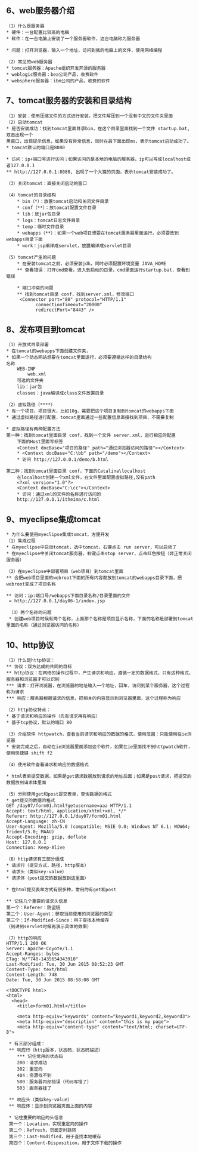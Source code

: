 ## 6、web服务器介绍 ##
	（1）什么是服务器
	* 硬件：一台配置比较高的电脑
	* 软件：在一台电脑上安装了一个服务器软件，这台电脑称为服务器

	* 问题：打开浏览器，输入一个地址，访问到我的电脑上的文件，使用网络编程

	（2）常见的web服务器
	* tomcat服务器：Apache组织开发开源的服务器
	* weblogic服务器：bea公司产品，收费软件
	* websphere服务器：ibm公司的产品，收费的软件

## 7、tomcat服务器的安装和目录结构 ##
	（1）安装：使用压缩文件的方式进行安装，把文件解压到一个没有中文的文件夹里面
	（2）启动tomcat
	* 是否安装成功：找到tomcat里面目录bin，在这个目录里面找到一个文件 startup.bat,双击出现一个
	黑窗口，出现提示信息，如果没有异常信息，同时在最下面出现ms，表示tomcat启动成功了。
	* tomcat默认的端口是8080

	* 访问：ip+端口号进行访问；如果访问的是本地的电脑的服务器，ip可以写成localhost或者127.0.0.1
	** http://127.0.0.1:8080, 出现了一个大猫的页面，表示tomcat安装成功了。

	（3）关闭tomcat：直接关闭启动的窗口

	（4）tomcat的目录结构
		* bin（*）：放置tomcat启动和关闭文件目录
		* conf（**）：放tomcat配置文件目录
		* lib：放jar包目录
		* logs：tomcat日志文件目录
		* temp：临时文件目录
		* webapps（**）：如果一个web项目想要在tomcat服务器里面运行，必须要放到webapps目录下面
		* work：jsp编译成servlet，放置编译成servlet目录

	（5）tomcat产生的问题
		* 在安装tomcat之前，必须安装jdk，同时必须配置环境变量 JAVA_HOME
		** 查看错误：打开cmd查看，进入到启动的目录，cmd里面运行startup.bat，查看到错误

		* 端口冲突的问题
		** 找到tomcat目录 conf，找到server.xml，修改端口
		 <Connector port="80" protocol="HTTP/1.1"
               connectionTimeout="20000"
               redirectPort="8443" />

## 8、发布项目到tomcat ##
	（1）开放式目录部署
	* 在tomcat的webapps下面创建文件夹，
	* 如果一个动态网站想要在tomcat里面运行，必须要遵循这样的目录结构
	名称
		WEB-INF
			web.xml
		可选的文件夹
		lib：jar包
		classes：java编译成class文件放置目录

	（2）虚拟路径（****）
	* 有一个项目，项目很大，比如10g，需要把这个项目复制到tomcat的webapps下面
	* 通过虚拟路径进行配置，tomcat里面通过一些配置信息直接找到项目，不需要复制
	
	* 虚拟路径有两种配置方法
	第一种：找到tomcat里面目录 conf，找到一个文件 server.xml，进行相应的配置
		下面的Host里面写标签
		<Context docBase="项目的路径" path="通过浏览器访问的路径"></Context>
		* <Context docBase="C:\bb" path="/demo"></Context>
		* 访问 http://127.0.0.1/demo/b.html

	第二种：找到tomcat里面目录 conf，下面的Catalina\localhost
		在localhost创建一个xml文件，在文件里面配置虚拟路径,没有path
		<?xml version="1.0"?>
		<Context docBase="C:\cc"></Context>
		* 访问：通过xml的文件的名称进行访问的
		http://127.0.0.1/itheima/c.html

## 9、myeclipse集成tomcat ##
	* 为什么要使用myeclipse集成tomcat，方便开发
	（1）集成过程
	* 在myeclipse中启动tomcat，选中tomcat，右键点击 run server，可以启动了
	* 在myeclipse中关闭tomcat服务器，右键点击stop server，点击红色按钮（非正常关闭服务器）

	（2）在myeclipse中部署项目（web项目）到tomcat里面
	** 会把web项目里面的webroot下面的所有内容都放到tomcat的webapps目录下面，把webroot变成了项目名称

	** 访问：ip:端口号/webapps下面目录名称/目录里面的文件
	 = http://127.0.0.1/day06-1/index.jsp

	 （3）两个名称的问题
	 * 创建web项目时候有两个名称，上面那个名称是项目显示名称，下面的名称是部署到tomcat里面的名称（通过浏览器访问的名称）

## 10、http协议 ##
	（1）什么是http协议：
	** 协议：双方达成的共同的目标
	** http协议：在网络的操作过程中，产生请求和响应，遵循一定的数据格式，只有这种格式，服务器和浏览器才可以识别
	*** 请求：打开浏览器，在浏览器的地址输入一个地址，回车，访问到某个服务器，这个过程称为请求
	*** 响应：服务器根据请求的信息，把相关的内容显示到浏览器里面，这个过程称为响应

	（2）http协议特点：
	* 基于请求和响应的操作（先有请求再有响应）
	* 基于tcp协议，默认的端口 80

	（3）介绍软件 httpwatch，查看当前请求和响应的数据的格式，使用范围：只能使用在ie浏览器
	* 安装完成之后，自动在ie浏览器里面添加这个软件，如果在ie里面找不到httpwatch软件，使用快捷键 shift f2
	
	（4）使用软件查看请求和响应的数据格式
	
	* html表单提交数据，如果是get请求数据放到请求的地址后面；如果是post请求，把提交的数据放到请求体里面

	（5）分别使用get和post提交表单，查询数据的格式
	* get提交的数据的格式
	GET /day07/form01.html?getusername=aaa HTTP/1.1
	Accept: text/html, application/xhtml+xml, */*
	Referer: http://127.0.0.1/day07/form01.html
	Accept-Language: zh-CN
	User-Agent: Mozilla/5.0 (compatible; MSIE 9.0; Windows NT 6.1; WOW64; Trident/5.0; MAAU)
	Accept-Encoding: gzip, deflate
	Host: 127.0.0.1
	Connection: Keep-Alive
	
	（6）http请求有三部分组成
	* 请求行（提交方式，路径，http版本）
	* 请求头（类似key-value）
	* 请求体（post提交的数据放到这里面）
	
	* 在html提交表单方式有很多种，常用的有get和post

	** 记住几个重要的请求头信息
	第一个：Referer：防盗链
	第二个：User-Agent：获取当前使用的浏览器的类型
	第三个：If-Modified-Since：用于查找本地缓存
	（到讲到servlet时候再演示具体的效果）

	（7）http的响应
	HTTP/1.1 200 OK
	Server: Apache-Coyote/1.1
	Accept-Ranges: bytes
	ETag: W/"748-1435654343910"
	Last-Modified: Tue, 30 Jun 2015 08:52:23 GMT
	Content-Type: text/html
	Content-Length: 748
	Date: Tue, 30 Jun 2015 08:58:08 GMT

	<!DOCTYPE html>
	<html>
	  <head>
	    <title>form01.html</title>
		
	    <meta http-equiv="keywords" content="keyword1,keyword2,keyword3">
	    <meta http-equiv="description" content="this is my page">
	    <meta http-equiv="content-type" content="text/html; charset=UTF-8">

	 * 有三部分组成：
	 ** 响应行（http版本，状态码，状态码描述）
		*** 记住常用的状态码
		200：请求成功
		302：重定向
		404：资源找不到
		500：服务器内部错误（代码写错了）
		503：服务器挂了

	 ** 响应头（类似key-value）
	 ** 响应体：显示到浏览器页面上面的内容

	 * 记住重要的响应的头信息
	 第一个：Location，实现重定向的操作
	 第二个：Refresh，页面定时跳转
	 第三个：Last-Modified，用于查找本地缓存
	 第四个：Content-Disposition，用于文件下载的操作